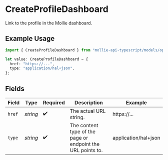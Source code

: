 # CreateProfileDashboard

Link to the profile in the Mollie dashboard.

## Example Usage

```typescript
import { CreateProfileDashboard } from "mollie-api-typescript/models/operations";

let value: CreateProfileDashboard = {
  href: "https://...",
  type: "application/hal+json",
};
```

## Fields

| Field                                                       | Type                                                        | Required                                                    | Description                                                 | Example                                                     |
| ----------------------------------------------------------- | ----------------------------------------------------------- | ----------------------------------------------------------- | ----------------------------------------------------------- | ----------------------------------------------------------- |
| `href`                                                      | *string*                                                    | :heavy_check_mark:                                          | The actual URL string.                                      | https://...                                                 |
| `type`                                                      | *string*                                                    | :heavy_check_mark:                                          | The content type of the page or endpoint the URL points to. | application/hal+json                                        |